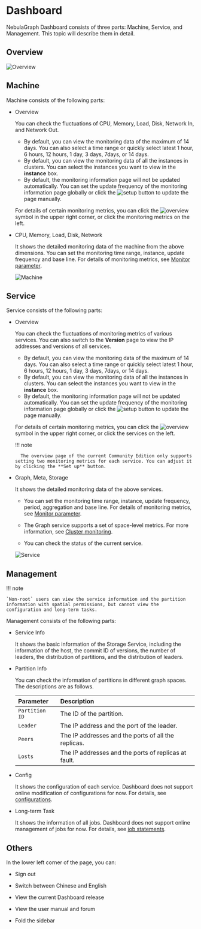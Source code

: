 # Dashboard

NebulaGraph Dashboard consists of three parts: Machine, Service, and Management. This topic will describe them in detail.

## Overview

![Overview](https://docs-cdn.nebula-graph.com.cn/figures/overview1-220624-en.png)

## Machine

Machine consists of the following parts:

- Overview
  
  You can check the fluctuations of CPU, Memory, Load, Disk, Network In, and Network Out.

  - By default, you can view the monitoring data of the maximum of 14 days. You can also select a time range or quickly select latest 1 hour, 6 hours, 12 hours, 1 day, 3 days, 7days, or 14 days.
  - By default, you can view the monitoring data of all the instances in clusters. You can select the instances you want to view in the **instance** box.
  - By default, the monitoring information page will not be updated automatically. You can set the update frequency of the monitoring information page globally or click the ![setup](https://docs-cdn.nebula-graph.com.cn/figures/refresh-220616.png) button to update the page manually.

  For details of certain monitoring metrics, you can click the ![overview](https://docs-cdn.nebula-graph.com.cn/figures/eye.png) symbol in the upper right corner, or click the monitoring metrics on the left.

- CPU, Memory, Load, Disk, Network
  
  It shows the detailed monitoring data of the machine from the above dimensions. You can set the monitoring time range, instance, update frequency and base line. For details of monitoring metrics, see [Monitor parameter](6.monitor-parameter.md).

  ![Machine](https://docs-cdn.nebula-graph.com.cn/figures/machine-220624-en.png)

## Service

Service consists of the following parts:

- Overview

  You can check the fluctuations of monitoring metrics of various services. You can also switch to the **Version** page to view the IP addresses and versions of all services.

  - By default, you can view the monitoring data of the maximum of 14 days. You can also select a time range or quickly select latest 1 hour, 6 hours, 12 hours, 1 day, 3 days, 7days, or 14 days.
  - By default, you can view the monitoring data of all the instances in clusters. You can select the instances you want to view in the **instance** box.
  - By default, the monitoring information page will not be updated automatically. You can set the update frequency of the monitoring information page globally or click the ![setup](https://docs-cdn.nebula-graph.com.cn/figures/refresh-220616.png) button to update the page manually.
  
  For details of certain monitoring metrics, you can click the ![overview](https://docs-cdn.nebula-graph.com.cn/figures/eye.png) symbol in the upper right corner, or click the services on the left.

  !!! note

        The overview page of the current Community Edition only supports setting two monitoring metrics for each service. You can adjust it by clicking the **Set up** button.

- Graph, Meta, Storage

  It shows the detailed monitoring data of the above services.

  - You can set the monitoring time range, instance, update frequency, period, aggregation and base line. For details of monitoring metrics, see [Monitor parameter](6.monitor-parameter.md).

  - The Graph service supports a set of space-level metrics. For more information, see [Cluster monitoring](../nebula-dashboard-ent/4.cluster-operator/2.monitor.md).

  - You can check the status of the current service.

  ![Service](https://docs-cdn.nebula-graph.com.cn/figures/service-220624-en.png)

## Management

!!! note

    `Non-root` users can view the service information and the partition information with spatial permissions, but cannot view the configuration and long-term tasks.

Management consists of the following parts:

- Service Info

  It shows the basic information of the Storage Service, including the information of the host, the commit ID of versions, the number of leaders, the distribution of partitions, and the distribution of leaders.

- Partition Info

  You can check the information of partitions in different graph spaces. The descriptions are as follows.

  |Parameter|Description|
  |:---|:---|
  |`Partition ID`|The ID of the partition.|
  |`Leader`|The IP address and the port of the leader.|
  |`Peers`|The IP addresses and the ports of all the replicas.|
  |`Losts`|The IP addresses and the ports of replicas at fault.|

- Config
  
  It shows the configuration of each service. Dashboard does not support online modification of configurations for now. For details, see [configurations](../5.configurations-and-logs/1.configurations/1.configurations.md).

- Long-term Task

  It shows the information of all jobs. Dashboard does not support online management of jobs for now. For details, see [job statements](../3.ngql-guide/4.job-statements.md).

## Others

In the lower left corner of the page, you can:

- Sign out

- Switch between Chinese and English

- View the current Dashboard release

- View the user manual and forum

- Fold the sidebar
